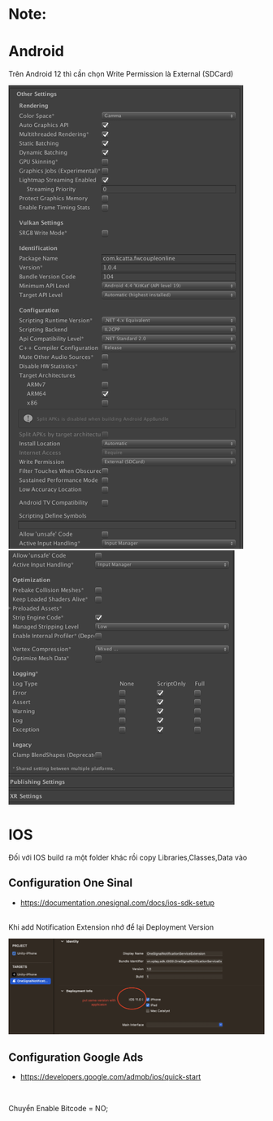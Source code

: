 # Note:
# Android
Trên Android 12 thì cần chọn Write Permission là External (SDCard)

![Setttings2](./Settings2.png)
![Setttings3](./Settings3.png)

# IOS

Đối với IOS build ra một folder khác rồi copy Libraries,Classes,Data vào

## Configuration One Sinal
- https://documentation.onesignal.com/docs/ios-sdk-setup
<br/>
Khi add Notification Extension nhớ để lại Deployment Version

![Setttings4](./Settings4.png)

## Configuration Google Ads
- https://developers.google.com/admob/ios/quick-start
<br/>

Chuyển Enable Bitcode = NO;